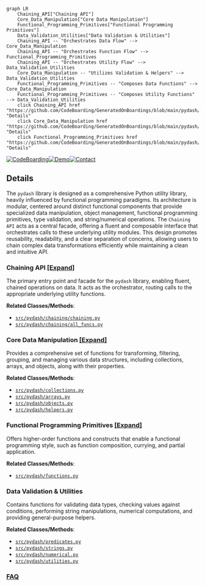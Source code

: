 ```mermaid
graph LR
    Chaining_API["Chaining API"]
    Core_Data_Manipulation["Core Data Manipulation"]
    Functional_Programming_Primitives["Functional Programming Primitives"]
    Data_Validation_Utilities["Data Validation & Utilities"]
    Chaining_API -- "Orchestrates Data Flow" --> Core_Data_Manipulation
    Chaining_API -- "Orchestrates Function Flow" --> Functional_Programming_Primitives
    Chaining_API -- "Orchestrates Utility Flow" --> Data_Validation_Utilities
    Core_Data_Manipulation -- "Utilizes Validation & Helpers" --> Data_Validation_Utilities
    Functional_Programming_Primitives -- "Composes Data Functions" --> Core_Data_Manipulation
    Functional_Programming_Primitives -- "Composes Utility Functions" --> Data_Validation_Utilities
    click Chaining_API href "https://github.com/CodeBoarding/GeneratedOnBoardings/blob/main/pydash/Chaining_API.md" "Details"
    click Core_Data_Manipulation href "https://github.com/CodeBoarding/GeneratedOnBoardings/blob/main/pydash/Core_Data_Manipulation.md" "Details"
    click Functional_Programming_Primitives href "https://github.com/CodeBoarding/GeneratedOnBoardings/blob/main/pydash/Functional_Programming_Primitives.md" "Details"
```

[![CodeBoarding](https://img.shields.io/badge/Generated%20by-CodeBoarding-9cf?style=flat-square)](https://github.com/CodeBoarding/GeneratedOnBoardings)[![Demo](https://img.shields.io/badge/Try%20our-Demo-blue?style=flat-square)](https://www.codeboarding.org/demo)[![Contact](https://img.shields.io/badge/Contact%20us%20-%20contact@codeboarding.org-lightgrey?style=flat-square)](mailto:contact@codeboarding.org)

## Details

The `pydash` library is designed as a comprehensive Python utility library, heavily influenced by functional programming paradigms. Its architecture is modular, centered around distinct functional components that provide specialized data manipulation, object management, functional programming primitives, type validation, and string/numerical operations. The `Chaining API` acts as a central facade, offering a fluent and composable interface that orchestrates calls to these underlying utility modules. This design promotes reusability, readability, and a clear separation of concerns, allowing users to chain complex data transformations efficiently while maintaining a clean and intuitive API.

### Chaining API [[Expand]](./Chaining_API.md)
The primary entry point and facade for the `pydash` library, enabling fluent, chained operations on data. It acts as the orchestrator, routing calls to the appropriate underlying utility functions.


**Related Classes/Methods**:

- <a href="https://github.com/dgilland/pydash/blob/develop/src/pydash/chaining/chaining.py" target="_blank" rel="noopener noreferrer">`src/pydash/chaining/chaining.py`</a>
- <a href="https://github.com/dgilland/pydash/blob/develop/src/pydash/chaining/all_funcs.py" target="_blank" rel="noopener noreferrer">`src/pydash/chaining/all_funcs.py`</a>


### Core Data Manipulation [[Expand]](./Core_Data_Manipulation.md)
Provides a comprehensive set of functions for transforming, filtering, grouping, and managing various data structures, including collections, arrays, and objects, along with their properties.


**Related Classes/Methods**:

- <a href="https://github.com/dgilland/pydash/blob/develop/src/pydash/collections.py" target="_blank" rel="noopener noreferrer">`src/pydash/collections.py`</a>
- <a href="https://github.com/dgilland/pydash/blob/develop/src/pydash/arrays.py" target="_blank" rel="noopener noreferrer">`src/pydash/arrays.py`</a>
- <a href="https://github.com/dgilland/pydash/blob/develop/src/pydash/objects.py" target="_blank" rel="noopener noreferrer">`src/pydash/objects.py`</a>
- <a href="https://github.com/dgilland/pydash/blob/develop/src/pydash/helpers.py" target="_blank" rel="noopener noreferrer">`src/pydash/helpers.py`</a>


### Functional Programming Primitives [[Expand]](./Functional_Programming_Primitives.md)
Offers higher-order functions and constructs that enable a functional programming style, such as function composition, currying, and partial application.


**Related Classes/Methods**:

- <a href="https://github.com/dgilland/pydash/blob/develop/src/pydash/functions.py" target="_blank" rel="noopener noreferrer">`src/pydash/functions.py`</a>


### Data Validation & Utilities
Contains functions for validating data types, checking values against conditions, performing string manipulations, numerical computations, and providing general-purpose helpers.


**Related Classes/Methods**:

- <a href="https://github.com/dgilland/pydash/blob/develop/src/pydash/predicates.py" target="_blank" rel="noopener noreferrer">`src/pydash/predicates.py`</a>
- <a href="https://github.com/dgilland/pydash/blob/develop/src/pydash/strings.py" target="_blank" rel="noopener noreferrer">`src/pydash/strings.py`</a>
- <a href="https://github.com/dgilland/pydash/blob/develop/src/pydash/numerical.py" target="_blank" rel="noopener noreferrer">`src/pydash/numerical.py`</a>
- <a href="https://github.com/dgilland/pydash/blob/develop/src/pydash/utilities.py" target="_blank" rel="noopener noreferrer">`src/pydash/utilities.py`</a>




### [FAQ](https://github.com/CodeBoarding/GeneratedOnBoardings/tree/main?tab=readme-ov-file#faq)